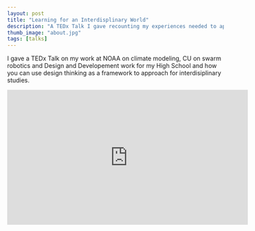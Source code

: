 ```yaml
---
layout: post
title: "Learning for an Interdisplinary World"
description: "A TEDx Talk I gave recounting my experiences needed to apply ideas from one field into another"
thumb_image: "about.jpg"
tags: [talks]
---
```


I gave a TEDx Talk on my work at NOAA on climate modeling, CU on swarm robotics and Design and Developement work for my High School
and how you can use design thinking as a framework to approach for interdisiplinary studies.

<iframe width="560" height="315" src="https://www.youtube-nocookie.com/embed/4BBIfI-O6rk" frameborder="0" allow="accelerometer; autoplay; clipboard-write; encrypted-media; gyroscope; picture-in-picture" allowfullscreen></iframe>